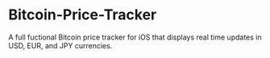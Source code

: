 # Bitcoin-Price-Tracker
A full fuctional Bitcoin price tracker for iOS that displays real time updates in USD, EUR, and JPY currencies.
